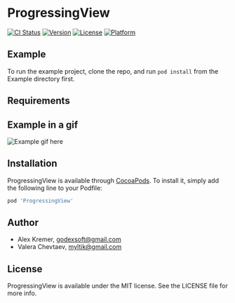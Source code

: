 # ProgressingView

[![CI Status](http://img.shields.io/travis/chupakabr/ProgressingView.svg?style=flat)](https://travis-ci.org/chupakabr/ProgressingView)
[![Version](https://img.shields.io/cocoapods/v/ProgressingView.svg?style=flat)](http://cocoapods.org/pods/ProgressingView)
[![License](https://img.shields.io/cocoapods/l/ProgressingView.svg?style=flat)](http://cocoapods.org/pods/ProgressingView)
[![Platform](https://img.shields.io/cocoapods/p/ProgressingView.svg?style=flat)](http://cocoapods.org/pods/ProgressingView)

## Example

To run the example project, clone the repo, and run `pod install` from the Example directory first.

## Requirements

## Example in a gif

![Example gif here](https://media.giphy.com/media/2sYfjk6SOSf8N6LWlv/giphy.gif)

## Installation

ProgressingView is available through [CocoaPods](http://cocoapods.org). To install
it, simply add the following line to your Podfile:

```ruby
pod 'ProgressingView'
```

## Author

- Alex Kremer, godexsoft@gmail.com
- Valera Chevtaev, myltik@gmail.com


## License

ProgressingView is available under the MIT license. See the LICENSE file for more info.

